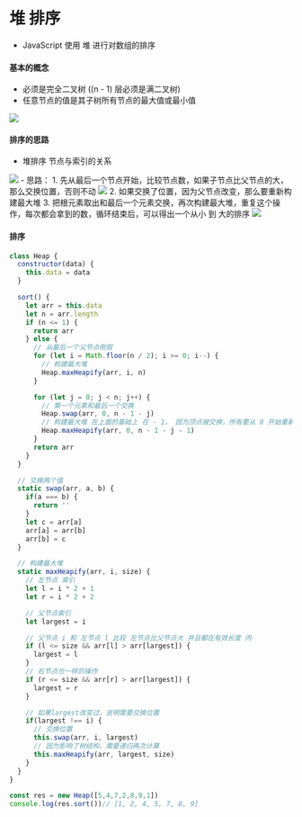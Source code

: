 # 堆 排序
- JavaScript 使用 堆 进行对数组的排序

#### 基本的概念
- 必须是完全二叉树 ((n - 1) 层必须是满二叉树)
- 任意节点的值是其子树所有节点的最大值或最小值
<img src="https://upload-images.jianshu.io/upload_images/13129256-ef64d005d01c8c13.png?imageMogr2/auto-orient/strip%7CimageView2/2/w/1240">

#### 排序的思路
- 堆排序 节点与索引的关系
<img src="https://upload-images.jianshu.io/upload_images/13129256-44f59f131d6ba97f.png?imageMogr2/auto-orient/strip%7CimageView2/2/w/1240">
- 思路：
  1. 先从最后一个节点开始，比较节点数，如果子节点比父节点的大，那么交换位置，否则不动
  <img src="https://upload-images.jianshu.io/upload_images/13129256-7e79f9bd4aa89815.png?imageMogr2/auto-orient/strip%7CimageView2/2/w/1240">
  2. 如果交换了位置，因为父节点改变，那么要重新构建最大堆
  3. 把根元素取出和最后一个元素交换，再次构建最大堆，重复这个操作，每次都会拿到的数，循环结束后，可以得出一个从小 到 大的排序
  <img src="https://upload-images.jianshu.io/upload_images/13129256-ebdd99e1bdd2d40d.png?imageMogr2/auto-orient/strip%7CimageView2/2/w/1240">

#### 排序
```js
class Heap {
  constructor(data) {
    this.data = data
  }

  sort() {
    let arr = this.data
    let n = arr.length
    if (n <= 1) {
      return arr
    } else {
      // 从最后一个父节点倒叙
      for (let i = Math.floor(n / 2); i >= 0; i--) {
        // 构建最大堆
        Heap.maxHeapify(arr, i, n)
      }

      for (let j = 0; j < n; j++) {
        // 第一个元素和最后一个交换
        Heap.swap(arr, 0, n - 1 - j)
        // 构建最大堆 在上面的基础上 在 - 1， 因为顶点被交换，所有要从 0 开始重新构建
        Heap.maxHeapify(arr, 0, n - 1 - j - 1)
      }
      return arr
    }
  }

  // 交换两个值
  static swap(arr, a, b) {
    if(a === b) {
      return ''
    }
    let c = arr[a]
    arr[a] = arr[b]
    arr[b] = c
  }

  // 构建最大堆
  static maxHeapify(arr, i, size) {
    // 左节点 索引
    let l = i * 2 + 1
    let r = i * 2 + 2

    // 父节点索引
    let largest = i

    // 父节点 i 和 左节点 l 比较 左节点比父节点大 并且都在有效长度 内
    if (l <= size && arr[l] > arr[largest]) {
      largest = l
    }
    // 右节点也一样的操作
    if (r <= size && arr[r] > arr[largest]) {
      largest = r
    }

    // 如果largest改变过，说明需要交换位置
    if(largest !== i) {
      // 交换位置
      this.swap(arr, i, largest)
      // 因为影响了树结构，需要递归再次计算
      this.maxHeapify(arr, largest, size)
    }
  }
}

const res = new Heap([5,4,7,2,8,9,1])
console.log(res.sort())// [1, 2, 4, 5, 7, 8, 9]
```